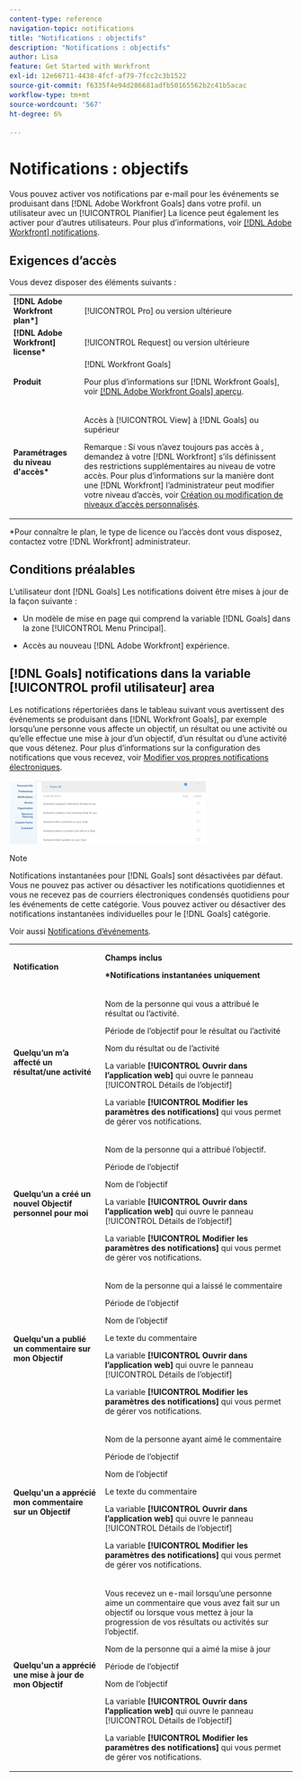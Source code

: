 ```yaml
---
content-type: reference
navigation-topic: notifications
title: "Notifications : objectifs"
description: "Notifications : objectifs"
author: Lisa
feature: Get Started with Workfront
exl-id: 12e66711-4438-4fcf-af79-7fcc2c3b1522
source-git-commit: f6335f4e94d286681adfb50165562b2c41b5acac
workflow-type: tm+mt
source-wordcount: '567'
ht-degree: 6%

---
```


# Notifications : objectifs

Vous pouvez activer vos notifications par e-mail pour les événements se produisant dans [!DNL Adobe Workfront Goals] dans votre profil. un utilisateur avec un [!UICONTROL Planifier] La licence peut également les activer pour d’autres utilisateurs. Pour plus d’informations, voir [[!DNL Adobe Workfront] notifications](../../workfront-basics/using-notifications/wf-notifications.md).

## Exigences d’accès

<!--
<p data-mc-conditions="QuicksilverOrClassic.Draft mode">(NOTE: because there are conditions for who sees this, I added this from the How To articles/ template although this is not a How To. But I like the format, so I thought keeping it consistent might help users. We may decide to update this when we have access and prereq for overview-type articles)</p>
-->

Vous devez disposer des éléments suivants :

<table style="table-layout:auto"> 
 <col> 
 <col> 
 <tbody> 
  <tr> 
   <td role="rowheader"><strong>[!DNL Adobe Workfront plan*]</strong></td> 
   <td> <p>[!UICONTROL Pro] ou version ultérieure</p> </td> 
  </tr> 
  <tr> 
   <td role="rowheader"><strong>[!DNL Adobe Workfront] license*</strong></td> 
   <td> <p>[!UICONTROL Request] ou version ultérieure</p> </td> 
  </tr> 
  <tr> 
   <td role="rowheader"><strong>Produit</strong></td> 
   <td>[!DNL Workfront Goals] <p>Pour plus d’informations sur [!DNL Workfront Goals], voir <a href="../../workfront-goals/goal-management/wf-goals-overview.md" class="MCXref xref">[!DNL Adobe Workfront Goals] aperçu</a>.</p> </td> 
  </tr> 
  <tr> 
   <td role="rowheader"><strong>Paramétrages du niveau d'accès*</strong></td> 
   <td> <p>Accès à [!UICONTROL View] à [!DNL Goals] ou supérieur</p> <p>Remarque : Si vous n’avez toujours pas accès à , demandez à votre [!DNL Workfront] s’ils définissent des restrictions supplémentaires au niveau de votre accès. Pour plus d’informations sur la manière dont une [!DNL Workfront] l’administrateur peut modifier votre niveau d’accès, voir <a href="../../administration-and-setup/add-users/configure-and-grant-access/create-modify-access-levels.md" class="MCXref xref">Création ou modification de niveaux d’accès personnalisés</a>.</p> </td> 
  </tr> <!--
   <tr data-mc-conditions="QuicksilverOrClassic.Draft mode"> 
    <td role="rowheader">Object permissions</td> 
    <td> <p>[Insert permissions needed]</p> <p>For information on requesting additional access, see <a href="../../workfront-basics/grant-and-request-access-to-objects/request-access.md" class="MCXref xref">Request access to objects </a>.</p> </td> 
   </tr>
  --> 
 </tbody> 
</table>

&#42;Pour connaître le plan, le type de licence ou l’accès dont vous disposez, contactez votre [!DNL Workfront] administrateur.

## Conditions préalables

L’utilisateur dont [!DNL Goals] Les notifications doivent être mises à jour de la façon suivante :

* Un modèle de mise en page qui comprend la variable [!DNL Goals] dans la zone [!UICONTROL Menu Principal].
* Accès au nouveau [!DNL Adobe Workfront] expérience.

  <!--
  <MadCap:conditionalText data-mc-conditions="QuicksilverOrClassic.Draft mode">
  (NOTE: we need this here because you can see these notifications from Classic)
  </MadCap:conditionalText>
  -->

## [!DNL Goals] notifications dans la variable [!UICONTROL profil utilisateur] area

Les notifications répertoriées dans le tableau suivant vous avertissent des événements se produisant dans [!DNL Workfront Goals], par exemple lorsqu’une personne vous affecte un objectif, un résultat ou une activité ou qu’elle effectue une mise à jour d’un objectif, d’un résultat ou d’une activité que vous détenez. Pour plus d’informations sur la configuration des notifications que vous recevez, voir [Modifier vos propres notifications électroniques](../../workfront-basics/using-notifications/activate-or-deactivate-your-own-event-notifications.md).

![](assets/goals-notifications-preferences-350x114.png)

>[!NOTE]
>
>Notifications instantanées pour [!DNL Goals] sont désactivées par défaut. Vous ne pouvez pas activer ou désactiver les notifications quotidiennes et vous ne recevez pas de courriers électroniques condensés quotidiens pour les événements de cette catégorie. Vous pouvez activer ou désactiver des notifications instantanées individuelles pour le [!DNL Goals] catégorie.

Voir aussi [Notifications d’événements](../../workfront-basics/using-notifications/event-notifications.md).

<table style="table-layout:auto"> 
 <col> 
 <col> 
 <tbody> 
  <tr> 
   <td><strong>Notification</strong></td> 
   <td> <p><strong>Champs inclus</strong> </p> <p><strong>*Notifications instantanées uniquement</strong></p> </td> 
  </tr> 
  <tr> 
   <td><strong>Quelqu’un m’a affecté un résultat/une activité</strong></td> 
   <td> <p>Nom de la personne qui vous a attribué le résultat ou l’activité.</p> <p>Période de l’objectif pour le résultat ou l’activité</p> <p>Nom du résultat ou de l’activité</p> <p>La variable <strong>[!UICONTROL Ouvrir dans l’application web]</strong> qui ouvre le panneau [!UICONTROL Détails de l’objectif]</p> <p>La variable <strong>[!UICONTROL Modifier les paramètres des notifications]</strong> qui vous permet de gérer vos notifications.</p> </td> 
  </tr> 
  <tr> 
   <td><strong>Quelqu’un a créé un nouvel Objectif personnel pour moi</strong> </td> 
   <td> <p>Nom de la personne qui a attribué l’objectif.</p> <p>Période de l’objectif</p> <p>Nom de l’objectif</p> <p>La variable <strong>[!UICONTROL Ouvrir dans l’application web]</strong> qui ouvre le panneau [!UICONTROL Détails de l’objectif]</p> <p>La variable <strong>[!UICONTROL Modifier les paramètres des notifications]</strong> qui vous permet de gérer vos notifications.</p> </td> 
  </tr> 
  <tr> 
   <td><strong>Quelqu'un a publié un commentaire sur mon Objectif</strong></td> 
   <td> <p>Nom de la personne qui a laissé le commentaire</p> <p>Période de l’objectif </p> <p>Nom de l’objectif</p> <p>Le texte du commentaire</p> <p>La variable <strong>[!UICONTROL Ouvrir dans l’application web]</strong> qui ouvre le panneau [!UICONTROL Détails de l’objectif]</p> <p>La variable <strong>[!UICONTROL Modifier les paramètres des notifications]</strong> qui vous permet de gérer vos notifications.</p> </td> 
  </tr> 
  <tr> 
   <td><strong>Quelqu'un a apprécié mon commentaire sur un Objectif</strong></td> 
   <td> <p>Nom de la personne ayant aimé le commentaire</p> <p>Période de l’objectif </p> <p>Nom de l’objectif</p> <p>Le texte du commentaire </p> <p>La variable <strong>[!UICONTROL Ouvrir dans l’application web]</strong> qui ouvre le panneau [!UICONTROL Détails de l’objectif]</p> <p>La variable <strong>[!UICONTROL Modifier les paramètres des notifications]</strong> qui vous permet de gérer vos notifications.</p> </td> 
  </tr> 
  <tr> 
   <td><strong>Quelqu'un a apprécié une mise à jour de mon Objectif</strong></td> 
   <td> <p>Vous recevez un e-mail lorsqu’une personne aime un commentaire que vous avez fait sur un objectif ou lorsque vous mettez à jour la progression de vos résultats ou activités sur l’objectif. </p> <p>Nom de la personne qui a aimé la mise à jour</p> <p>Période de l’objectif </p> <p>Nom de l’objectif</p> <p>La variable <strong>[!UICONTROL Ouvrir dans l’application web]</strong> qui ouvre le panneau [!UICONTROL Détails de l’objectif]</p> <p>La variable <strong>[!UICONTROL Modifier les paramètres des notifications]</strong> qui vous permet de gérer vos notifications.</p> </td> 
  </tr> 
 </tbody> 
</table>

<!--
NOTE FOR NAME OF GOAL IN LAST TABLE CELL: check this. Is this true? Didn't triggger when this was written; add anything else? Maybe the type of the update is mentioned?!
-->
